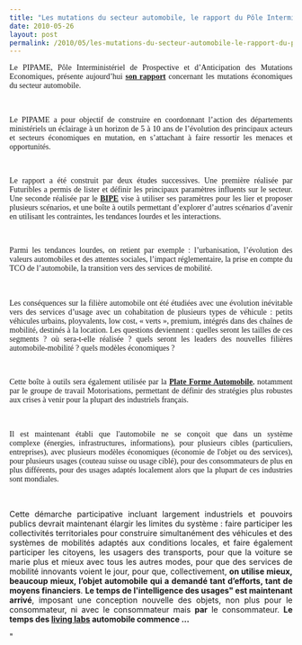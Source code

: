 ```yaml
---
title: "Les mutations du secteur automobile, le rapport du Pôle Interministériel de Prospective"
date: 2010-05-26
layout: post
permalink: /2010/05/les-mutations-du-secteur-automobile-le-rapport-du-pole-interministeriel-de-prospective.html
---
```


<p align="justify" class="MsoNormal"><span style="font-family: Times New Roman">Le PIPAME, Pôle Interministériel de Prospective et d’Anticipation des Mutations Economiques, présente aujourd’hui </span><a href="http://www.industrie.gouv.fr/p3e/etudes/automobile/automobile.php"><span style="font-family: Times New Roman"><strong>son rapport</strong></span></a><span style="font-family: Times New Roman"> concernant les mutations économiques du secteur automobile.</span></p> <p align="justify" class="MsoNormal"><span style="font-family: Times New Roman"></span> </p> <p align="justify" class="MsoNormal"><span style="font-family: Times New Roman">Le PIPAME a pour objectif de construire en coordonnant l’action des départements ministériels un éclairage à un horizon de 5 à 10 ans de l’évolution des principaux acteurs et secteurs économiques en mutation, en s’attachant à faire ressortir les menaces et opportunités.</span></p> <p align="justify" class="MsoNormal"><span style="font-family: Times New Roman"> </span></p> <p align="justify" class="MsoNormal"><span style="font-family: Times New Roman">Le rapport a été construit par deux études successives. Une première réalisée par Futuribles a permis de lister et définir les principaux paramètres influents sur le secteur. Une seconde réalisée par le <strong><a href="http://www.bipe.fr" target="_blank">BIPE</a></strong> vise à utiliser ses paramètres pour les lier et proposer plusieurs scénarios, et une boîte à outils permettant d’explorer d’autres scénarios d’avenir en utilisant les contraintes, les tendances lourdes et les interactions.</span></p> <p align="justify" class="MsoNormal"><span style="font-family: Times New Roman"> </span></p> <p align="justify" class="MsoNormal"><span style="font-family: Times New Roman">Parmi les tendances lourdes, on retient par exemple : l’urbanisation, l’évolution des valeurs automobiles et des attentes sociales, l’impact réglementaire, la prise en compte du TCO de l’automobile, la transition vers des services de mobilité.</span></p> <p align="justify" class="MsoNormal"><font face="Times New Roman" size="3">  </font></p>  <!--more-->  <p align="justify" class="MsoNormal"><span style="font-family: Times New Roman">Les conséquences sur la filière automobile ont été étudiées avec une évolution inévitable vers des services d’usage avec un cohabitation de plusieurs types de véhicule : petits véhicules urbains, ployvalents, low cost, « verts », premium, intégrés dans des chaînes de mobilité, destinés à la location. Les questions deviennent : quelles seront les tailles de ces segments ? où sera-t-elle réalisée ? quels seront les leaders des nouvelles filières automobile-mobilité ? quels modèles économiques ?</span></p> <p align="justify" class="MsoNormal"><span style="font-family: Times New Roman"> </span></p> <p align="justify" class="MsoNormal"><span style="font-family: Times New Roman">Cette boîte à outils sera également utilisée par la </span><a href="https://www.pfa-auto.fr/"><span style="font-family: Times New Roman"><strong>Plate Forme Automobile</strong></span></a><span style="font-family: Times New Roman">, notamment par le groupe de travail Motorisations, permettant de définir des stratégies plus robustes aux crises à venir pour la plupart des industriels français.</span></p> <p align="justify" class="MsoNormal"><span style="font-family: Times New Roman"></span> </p> <p align="justify" class="MsoNormal"><span style="font-family: Times New Roman">Il est maintenant établi que l'automobile ne se conçoit que dans un système complexe (énergies, infrastructures, informations), pour plusieurs cibles (particuliers, entreprises), avec plusieurs modèles économiques (économie de l'objet ou des services), pour plusieurs usages (couteau suisse ou usage ciblé), pour des consommateurs de plus en plus différents, pour des usages adaptés localement alors que la plupart de ces industries sont mondiales.</span></p> <p align="justify" class="MsoNormal"><span></span> </p> <p align="justify" class="MsoNormal"><span>Cette démarche participative incluant largement industriels et pouvoirs publics devrait maintenant élargir les limites du système : faire participer les collectivités territoriales pour construire simultanément des véhicules et des systèmes de mobilités adaptés aux conditions locales, et faire également participer les citoyens, les usagers des transports, pour que la voiture se marie plus et mieux avec tous les autres modes, pour que des services de mobilité innovants voient le jour, pour que, collectivement, <strong>on utilise mieux, beaucoup mieux, l’objet automobile qui a demandé tant d’efforts, tant de moyens financiers</strong>. <strong>Le temps de l'intelligence des usages" est maintenant arrivé</strong>, imposant une conception nouvelle des objets, non plus pour le consommateur, ni avec le consommateur mais <strong>par</strong> le consommateur. <strong>Le temps des <a href=""/2010/04/du-serious-game-a-la-ville-laboratoire-puis-a-la-ville-living-lab.html"" target=""_blank"">living labs</a> automobile commence ...</strong></span></p>"